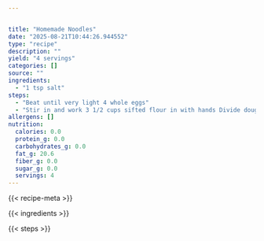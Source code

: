 ```yaml
---


title: "Homemade Noodles"
date: "2025-08-21T10:44:26.944552"
type: "recipe"
description: ""
yield: "4 servings"
categories: []
source: ""
ingredients:
  - "1 tsp salt"
steps:
  - "Beat until very light 4 whole eggs"
  - "Stir in and work 3 1/2 cups sifted flour in with hands Divide dough into 4 parts. Roll out each piece as thin as possible on lightly floured cloth-covered board. Let circles dry several hours, then cut circles into strips, 1 inch wide, pile 8 to 10 strips on top of each other. Cut the strips thinly, 1/8\" to 1/4\" wide. Cook in boiling chicken broth 15 minutes, stirring"
allergens: []
nutrition:
  calories: 0.0
  protein_g: 0.0
  carbohydrates_g: 0.0
  fat_g: 20.6
  fiber_g: 0.0
  sugar_g: 0.0
  servings: 4
---
```


{{< recipe-meta >}}

{{< ingredients >}}

{{< steps >}}
